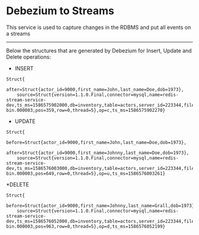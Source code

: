 # Debezium to Streams

This service is used to capture changes in the RDBMS and put all events on a streams


---
Below the structures that are generated by Debezium for Insert, Update and Delete operations:

* INSERT
```
Struct{
    after=Struct{actor_id=9000,first_name=John,last_name=Doe,dob=1973},
    source=Struct{version=1.1.0.Final,connector=mysql,name=redis-stream-service-dev,ts_ms=1586575902000,db=inventory,table=actors,server_id=223344,file=mysql-bin.000003,pos=359,row=0,thread=5},op=c,ts_ms=1586575902270}
```

 
* UPDATE
```
Struct{
    before=Struct{actor_id=9000,first_name=John,last_name=Doe,dob=1973},
    after=Struct{actor_id=9000,first_name=Johnny,last_name=Doe,dob=1973},
    source=Struct{version=1.1.0.Final,connector=mysql,name=redis-stream-service-dev,ts_ms=1586576003000,db=inventory,table=actors,server_id=223344,file=mysql-bin.000003,pos=649,row=0,thread=5},op=u,ts_ms=1586576003261}
```


*DELETE

```
Struct{
    before=Struct{actor_id=9000,first_name=Johnny,last_name=Grall,dob=1973},
    source=Struct{version=1.1.0.Final,connector=mysql,name=redis-stream-service-dev,ts_ms=1586576052000,db=inventory,table=actors,server_id=223344,file=mysql-bin.000003,pos=963,row=0,thread=5},op=d,ts_ms=1586576052199}
```